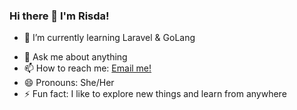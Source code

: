 ### Hi there 👋 I'm Risda!

<!--
**radrish/radrish** is a ✨ _special_ ✨ repository because its `README.md` (this file) appears on your GitHub profile.

Here are some ideas to get you started:
-->

<!--
- 🔭 I’m currently working on ...
-->
- 🌱 I’m currently learning Laravel & GoLang

<!--
- 👯 I’m looking to collaborate on ...
- 🤔 I’m looking for help with ...
-->

- 💬 Ask me about anything
- 📫 How to reach me: <a href="mailto:radrisaaa@gmail.com">Email me!</a>  </br>
- 😄 Pronouns: She/Her
- ⚡ Fun fact: I like to explore new things and learn from anywhere

